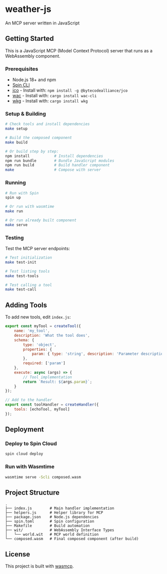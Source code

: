 # weather-js

An MCP server written in JavaScript

## Getting Started

This is a JavaScript MCP (Model Context Protocol) server that runs as a WebAssembly component.

### Prerequisites

- Node.js 18+ and npm
- [Spin CLI](https://developer.fermyon.com/spin/install)
- [jco](https://github.com/bytecodealliance/jco) - Install with: `npm install -g @bytecodealliance/jco`
- [wac](https://github.com/bytecodealliance/wac) - Install with: `cargo install wac-cli`
- [wkg](https://github.com/bytecodealliance/wkg-cli) - Install with: `cargo install wkg`

### Setup & Building

```bash
# Check tools and install dependencies
make setup

# Build the composed component
make build

# Or build step by step:
npm install           # Install dependencies
npm run bundle        # Bundle JavaScript modules
npm run build         # Build handler component
make                  # Compose with server
```

### Running

```bash
# Run with Spin
spin up

# Or run with wasmtime
make run

# Or run already built component
make serve
```

### Testing

Test the MCP server endpoints:

```bash
# Test initialization
make test-init

# Test listing tools
make test-tools

# Test calling a tool
make test-call
```

## Adding Tools

To add new tools, edit `index.js`:

```javascript
export const myTool = createTool({
    name: 'my_tool',
    description: 'What the tool does',
    schema: {
        type: 'object',
        properties: {
            param: { type: 'string', description: 'Parameter description' }
        },
        required: ['param']
    },
    execute: async (args) => {
        // Tool implementation
        return `Result: ${args.param}`;
    }
});

// Add to the handler
export const toolHandler = createHandler({
    tools: [echoTool, myTool]
});
```

## Deployment

### Deploy to Spin Cloud

```bash
spin cloud deploy
```

### Run with Wasmtime

```bash
wasmtime serve -Scli composed.wasm
```

## Project Structure

```
.
├── index.js        # Main handler implementation
├── helpers.js      # Helper library for MCP
├── package.json    # Node.js dependencies
├── spin.toml       # Spin configuration
├── Makefile        # Build automation
├── wit/            # WebAssembly Interface Types
│   └── world.wit   # MCP world definition
└── composed.wasm   # Final composed component (after build)
```

## License

This project is built with [wasmcp](https://github.com/fastertools/wasmcp).
